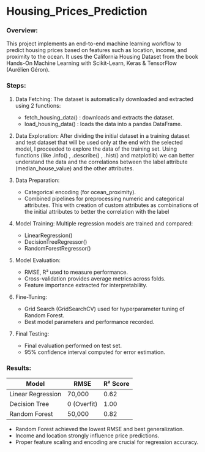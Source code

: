 # Housing_Prices_Prediction
### Overview:
This project implements an end-to-end machine learning workflow to predict housing prices based on features such as location, income, and proximity to the ocean.
It uses the California Housing Dataset from the book Hands-On Machine Learning with Scikit-Learn, Keras & TensorFlow (Aurélien Géron).

### Steps:
1. Data Fetching:
   The dataset is automatically downloaded and extracted using 2 functions:
   - fetch_housing_data() : downloads and extracts the dataset.
   - load_housing_data() : loads the data into a pandas DataFrame.
     
2. Data Exploration:
   After dividing the initial dataset in a training dataset and test dataset that will be used only at the end with the selected model, I proceeded to explore the data of the training set. Using functions (like .info() , .describe() , .hist() and matplotlib) we can better understand the data and the correlations between the label attribute (median_house_value) and the other attributes.

 3. Data Preparation:
    - Categorical encoding (for ocean_proximity).
    - Combined pipelines for preprocessing numeric and categorical attributes. This with creation of custom attributes as combinations of the initial attributes to better the correlation with the label

 4. Model Training:
    Multiple regression models are trained and compared:
    - LinearRegression()
    - DecisionTreeRegressor()
    - RandomForestRegressor()
      
 5. Model Evaluation:
    - RMSE, R² used to measure performance.
    - Cross-validation provides average metrics across folds.
    - Feature importance extracted for interpretability.
   
 6. Fine-Tuning:
    - Grid Search (GridSearchCV) used for hyperparameter tuning of Random Forest.
    - Best model parameters and performance recorded.
   
 7. Final Testing:
    - Final evaluation performed on test set.
    - 95% confidence interval computed for error estimation.
   
  ### Results:
  | Model | RMSE | R² Score |
|--------|------|----------|
| Linear Regression | 70,000 | 0.62 |
| Decision Tree | 0 (Overfit) | 1.00 |
| Random Forest | 50,000 | 0.82 |

- Random Forest achieved the lowest RMSE and best generalization.
- Income and location strongly influence price predictions.
- Proper feature scaling and encoding are crucial for regression accuracy.
